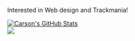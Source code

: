 <p>Interested in Web design and Trackmania!</p>
<a href="https://github.com/CodingByCarson/CodingByCarson">
  <img align="center" src="https://github-readme-stats.vercel.app/api?username=CodingByCarson&show_icons=true&theme=highcontrast&count_private=true&layout=compact" alt="Carson's GitHub Stats" />
</a>
<br />
<a href="https://github.com/CodingByCarson/CodingByCarson">
<img align="center" src="https://github-readme-stats.vercel.app/api/wakatime?username=codingbycarson&theme=highcontrast&count_private=true&layout=compact" />
</a>
